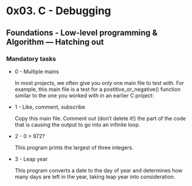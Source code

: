 # 0x03. C - Debugging
## Foundations - Low-level programming & Algorithm ― Hatching out

### Mandatory tasks

* 0 - Multiple mains

  In most projects, we often give you only one main file to test with. For example, this main file is a test for a postitive_or_negative() function similar to the one you worked with in an earlier C project:

* 1 - Like, comment, subscribe

  Copy this main file. Comment out (don’t delete it!) the part of the code that is causing the output to go into an infinite loop.

* 2 - 0 > 972?

  This program prints the largest of three integers.

* 3 - Leap year

  This program converts a date to the day of year and determines how many days are left in the year, taking leap year into consideration.